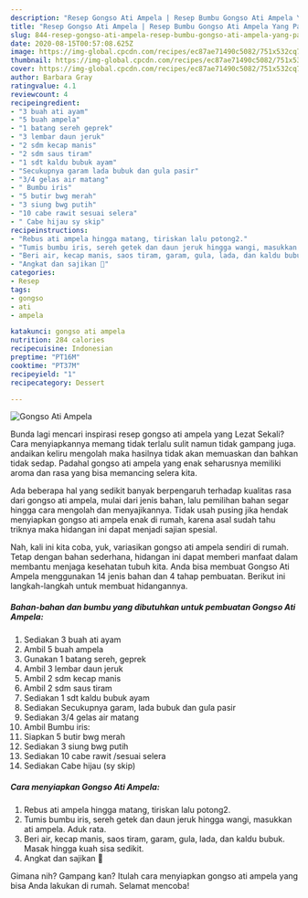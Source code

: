 ```yaml
---
description: "Resep Gongso Ati Ampela | Resep Bumbu Gongso Ati Ampela Yang Paling Enak"
title: "Resep Gongso Ati Ampela | Resep Bumbu Gongso Ati Ampela Yang Paling Enak"
slug: 844-resep-gongso-ati-ampela-resep-bumbu-gongso-ati-ampela-yang-paling-enak
date: 2020-08-15T00:57:08.625Z
image: https://img-global.cpcdn.com/recipes/ec87ae71490c5082/751x532cq70/gongso-ati-ampela-foto-resep-utama.jpg
thumbnail: https://img-global.cpcdn.com/recipes/ec87ae71490c5082/751x532cq70/gongso-ati-ampela-foto-resep-utama.jpg
cover: https://img-global.cpcdn.com/recipes/ec87ae71490c5082/751x532cq70/gongso-ati-ampela-foto-resep-utama.jpg
author: Barbara Gray
ratingvalue: 4.1
reviewcount: 4
recipeingredient:
- "3 buah ati ayam"
- "5 buah ampela"
- "1 batang sereh geprek"
- "3 lembar daun jeruk"
- "2 sdm kecap manis"
- "2 sdm saus tiram"
- "1 sdt kaldu bubuk ayam"
- "Secukupnya garam lada bubuk dan gula pasir"
- "3/4 gelas air matang"
- " Bumbu iris"
- "5 butir bwg merah"
- "3 siung bwg putih"
- "10 cabe rawit sesuai selera"
- " Cabe hijau sy skip"
recipeinstructions:
- "Rebus ati ampela hingga matang, tiriskan lalu potong2."
- "Tumis bumbu iris, sereh getek dan daun jeruk hingga wangi, masukkan ati ampela. Aduk rata."
- "Beri air, kecap manis, saos tiram, garam, gula, lada, dan kaldu bubuk. Masak hingga kuah sisa sedikit."
- "Angkat dan sajikan 💚"
categories:
- Resep
tags:
- gongso
- ati
- ampela

katakunci: gongso ati ampela 
nutrition: 284 calories
recipecuisine: Indonesian
preptime: "PT16M"
cooktime: "PT37M"
recipeyield: "1"
recipecategory: Dessert

---
```



![Gongso Ati Ampela](https://img-global.cpcdn.com/recipes/ec87ae71490c5082/751x532cq70/gongso-ati-ampela-foto-resep-utama.jpg)

Bunda lagi mencari inspirasi resep gongso ati ampela yang Lezat Sekali? Cara menyiapkannya memang tidak terlalu sulit namun tidak gampang juga. andaikan keliru mengolah maka hasilnya tidak akan memuaskan dan bahkan tidak sedap. Padahal gongso ati ampela yang enak seharusnya memiliki aroma dan rasa yang bisa memancing selera kita.



Ada beberapa hal yang sedikit banyak berpengaruh terhadap kualitas rasa dari gongso ati ampela, mulai dari jenis bahan, lalu pemilihan bahan segar hingga cara mengolah dan menyajikannya. Tidak usah pusing jika hendak menyiapkan gongso ati ampela enak di rumah, karena asal sudah tahu triknya maka hidangan ini dapat menjadi sajian spesial.


Nah, kali ini kita coba, yuk, variasikan gongso ati ampela sendiri di rumah. Tetap dengan bahan sederhana, hidangan ini dapat memberi manfaat dalam membantu menjaga kesehatan tubuh kita. Anda bisa membuat Gongso Ati Ampela menggunakan 14 jenis bahan dan 4 tahap pembuatan. Berikut ini langkah-langkah untuk membuat hidangannya.

<!--inarticleads1-->

##### Bahan-bahan dan bumbu yang dibutuhkan untuk pembuatan Gongso Ati Ampela:

1. Sediakan 3 buah ati ayam
1. Ambil 5 buah ampela
1. Gunakan 1 batang sereh, geprek
1. Ambil 3 lembar daun jeruk
1. Ambil 2 sdm kecap manis
1. Ambil 2 sdm saus tiram
1. Sediakan 1 sdt kaldu bubuk ayam
1. Sediakan Secukupnya garam, lada bubuk dan gula pasir
1. Sediakan 3/4 gelas air matang
1. Ambil  Bumbu iris:
1. Siapkan 5 butir bwg merah
1. Sediakan 3 siung bwg putih
1. Sediakan 10 cabe rawit /sesuai selera
1. Sediakan  Cabe hijau (sy skip)




<!--inarticleads2-->

##### Cara menyiapkan Gongso Ati Ampela:

1. Rebus ati ampela hingga matang, tiriskan lalu potong2.
1. Tumis bumbu iris, sereh getek dan daun jeruk hingga wangi, masukkan ati ampela. Aduk rata.
1. Beri air, kecap manis, saos tiram, garam, gula, lada, dan kaldu bubuk. Masak hingga kuah sisa sedikit.
1. Angkat dan sajikan 💚




Gimana nih? Gampang kan? Itulah cara menyiapkan gongso ati ampela yang bisa Anda lakukan di rumah. Selamat mencoba!

